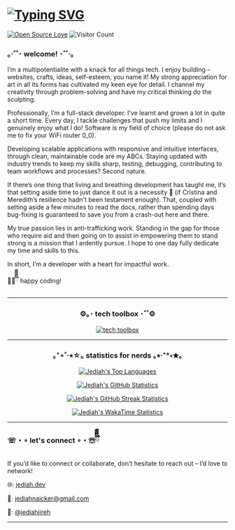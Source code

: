 # [![Typing SVG](https://readme-typing-svg.demolab.com?font=Fira+Code&weight=500&size=25&duration=4000&pause=1500&color=F73850&width=550&lines=%F0%9F%94%8D+Search+results+for%3A+%40jediahjireh)](https://git.io/typing-svg)
[![Open Source Love](https://badges.frapsoft.com/os/v1/open-source.svg?v=102)](https://github.com/ellerbrock/open-source-badge/)
![Visitor Count](https://visitor-badge.laobi.icu/badge?page_id=jediahjireh.visitor-badge)

### ｡⋅˚˚･ welcome! ･˚˚⋅｡

I’m a multipotentialite with a knack for all things tech. I enjoy building – websites, crafts, ideas, self-esteem, you name it! My strong appreciation for art in all its forms has cultivated my keen eye for detail. I channel my creativity through problem-solving and have my critical thinking do the sculpting.

Professionally, I’m a full-stack developer. I’ve learnt and grown a lot in quite a short time. Every day, I tackle challenges that push my limits and I genuinely enjoy what I do! Software is my field of choice (please do not ask me to fix your WiFi router 0_0).

Developing scalable applications with responsive and intuitive interfaces, through clean, maintainable code are my ABCs. Staying updated with industry trends to keep my skills sharp, testing, debugging, contributing to team workflows and processes? Second nature. 

If there’s one thing that living and breathing development has taught me, it’s that setting aside time to just dance it out is a necessity 💃 (if Cristina and Meredith’s resilience hadn't been testament enough). That, coupled with setting aside a few minutes to read the docs, rather than spending days bug-fixing is guaranteed to save you from a crash-out here and there.

My true passion lies in anti-trafficking work. Standing in the gap for those who require aid and then going on to assist in empowering them to stand strong is a mission that I ardently pursue. I hope to one day fully dedicate my time and skills to this.

In short, I’m a developer with a heart for impactful work.

👩‍💻ྀིྀིྀིྀིྀི happy coding!

---
<div align="center">
  
### ⚙｡･ tech toolbox ･˚˚⚙

[![tech toolbox](https://skillicons.dev/icons?i=html,css,js,ts,react,angular,tailwind,bootstrap,sass,nodejs,express,python,fastapi,php,laravel,docker,nextjs,remix,postgres,mysql,mongodb,supabase,sqlite,prisma,vercel,netlify,git,github,postman,figma,npm,pnpm,java,eclipse,vscode,bash,wordpress,replit,jquery&perline=8)](https://skillicons.dev)

</div>

---

<div align="center">

### ｡⁺⋆˚‧⭑☆｡ statistics for nerds ｡⭑‧⁺°⋆✮｡
  
  [![Jediah's Top Languages](https://github-readme-stats-jediahjireh.vercel.app/api/top-langs/?username=jediahjireh\&layout=compact&theme=transparent)](https://github.com/jediahjireh/github-readme-stats)
  
  [![Jediah's GitHub Statistics](https://github-readme-stats-jediahjireh.vercel.app/api?username=jediahjireh\&rank_icon=percentile&theme=transparent)](https://github.com/jediahjireh/github-readme-stats) 
  
  [![Jediah's GitHub Streak Statistics](https://github-readme-streak-stats-salesp07.vercel.app/?user=jediahjireh&count_private=true&theme=transparent)](https://github.com/jediahjireh/github-readme-stats) 
  
  [![Jediah's WakaTime Statistics](https://github-readme-stats-jediahjireh.vercel.app/api/wakatime?username=jediahjireh\&layout=compact&theme=transparent)](https://github.com/jediahjireh/github-readme-stats)

</div>

---

### ☏・∘ let's connect ∘・☏ྀིྀིྀིྀི
If you’d like to connect or collaborate, don’t hesitate to reach out – I’d love to network!

🌐: [jediah.dev](https://www.jediah.dev)

💌: [jediahnaicker@gmail.com](mailto:jediahnaicker@gmail.com)

🔗: [@jediahjireh](https://www.linkedin.com/in/jediahjireh/)

---

<!---
jediahjireh/jediahjireh is a ✨ special ✨ repository because its `README.md` (this file) appears on your GitHub profile.
You can click the Preview link to take a look at your changes.
--->
